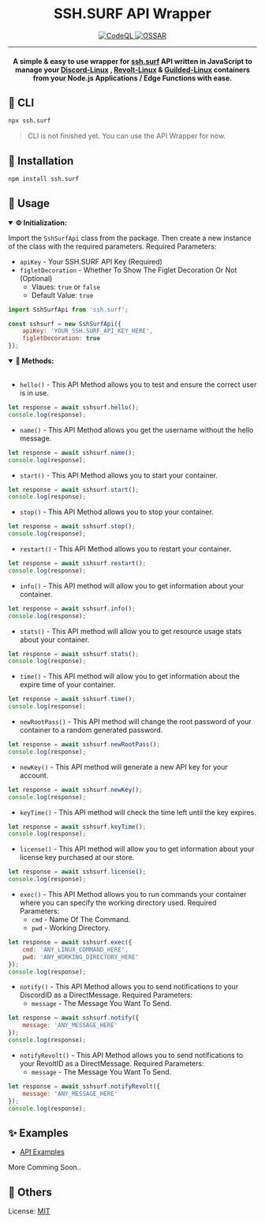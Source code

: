 <h1 align="center">SSH.SURF API Wrapper</h1>

<p align="center">
<a href="https://github.com/itskdhere/ssh.surf/actions/workflows/codeql.yml" title="CodeQL">
<img alt="CodeQL" src="https://github.com/itskdhere/ssh.surf/actions/workflows/codeql.yml/badge.svg">
</a>
<a href="https://github.com/itskdhere/ssh.surf/actions/workflows/ossar.yml" title="OSSAR">
<img alt="OSSAR" src="https://github.com/itskdhere/ssh.surf/actions/workflows/ossar.yml/badge.svg">
</a>
<!-- <a href="https://github.com/itskdhere/ssh.surf/actions/workflows/npm-publish.yml" title="Node.js Package">
<img alt="Node.js Package" src="https://github.com/itskdhere/ssh.surf/actions/workflows/npm-publish.yml/badge.svg">
</a> -->
</p>

<hr>

<h4 align="center">
A simple & easy to use wrapper for <a href="https://ssh.surf">ssh.surf</a> API written in JavaScript to manage your <a href="https://discord-linux.com/">Discord-Linux</a> , <a href="https://revolt-linux.com/">Revolt-Linux</a> & <a href="https://guilded-linux.com/">Guilded-Linux</a> containers from your Node.js Applications / Edge Functions with ease.
</h4>


<h2>🔮 CLI</h2>

```bash
npx ssh.surf
```
> CLI is not finished yet. You can use the API Wrapper for now.


<h2>🥏 Installation</h2>

```bash
npm install ssh.surf
```

<h2>🧵 Usage</h2>

<details open>
<summary><b>⚙ Initialization:</b></summary>

Import the `SshSurfApi` class from the package. Then create a new instance of the class with the required parameters. Required Parameters:
- `apiKey` - Your SSH.SURF API Key (Required)
- `figletDecoration` - Whether To Show The Figlet Decoration Or Not (Optional)
    - Vlaues: `true` or `false`
    - Default Value: `true`

```js
import SshSurfApi from 'ssh.surf';

const sshsurf = new SshSurfApi({
    apiKey: 'YOUR_SSH.SURF_API_KEY_HERE',
    figletDecoration: true 
});
```
</details>

<details open>
<summary><b>📡 Methods:</b></summary>
<br>

- `hello()` - This API Method allows you to test and ensure the correct user is in use.
```js
let response = await sshsurf.hello();
console.log(response);
```

- `name()` - This API Method allows you get the username without the hello message.
```js
let response = await sshsurf.name();
console.log(response);
```

- `start()` - This API Method allows you to start your container.
```js
let response = await sshsurf.start();
console.log(response);
```

- `stop()` - This API Method allows you to stop your container.
```js
let response = await sshsurf.stop();
console.log(response);
```

- `restart()` - This API Method allows you to restart your container.
```js
let response = await sshsurf.restart();
console.log(response);
```

- `info()` - This API method will allow you to get information about your container.
```js
let response = await sshsurf.info();
console.log(response);
```

- `stats()` - This API method will allow you to get resource usage stats about your container.
```js
let response = await sshsurf.stats();
console.log(response);
```

- `time()` - This API method will allow you to get information about the expire time of your container.
```js
let response = await sshsurf.time();
console.log(response);
```

- `newRootPass()` - This API method will change the root password of your container to a random generated password.
```js
let response = await sshsurf.newRootPass();
console.log(response);
```

- `newKey()` - This API method will generate a new API key for your account.
```js
let response = await sshsurf.newKey();
console.log(response);
```

- `keyTime()` - This API method will check the time left until the key expires.
```js
let response = await sshsurf.keyTime();
console.log(response);
```

- `license()` - This API method will allow you to get information about your license key purchased at our store.
```js
let response = await sshsurf.license();
console.log(response);
```

- `exec()` - This API Method allows you to run commands your container where you can specify the working directory used. Required Parameters:
    - `cmd` - Name Of The Command.
    - `pwd` - Working Directory.
```js
let response = await sshsurf.exec({
    cmd: 'ANY_LINUX_COMMAND_HERE',
    pwd: 'ANY_WORKING_DIRECTORY_HERE'
});
console.log(response);
```

- `notify()` - This API Method allows you to send notifications to your DiscordID as a DirectMessage. Required Parameters:
    - `message` - The Message You Want To Send.
```js
let response = await sshsurf.notify({
    message: 'ANY_MESSAGE_HERE'
});
console.log(response);
```

- `notifyRevolt()` - This API Method allows you to send notifications to your RevoltID as a DirectMessage. Required Parameters:
    - `message` - The Message You Want To Send.
```js
let response = await sshsurf.notifyRevolt({
    message: 'ANY_MESSAGE_HERE'
});
console.log(response);
```

</details>


<h2>✨ Examples</h2>

- [API Examples](https://github.com/itskdhere/ssh.surf-api-examples)

More Comming Soon..

<h2>📰 Others</h2>

License: <a href="https://github.com/itskdhere/ssh.surf/blob/main/LICENSE">MIT</a>
